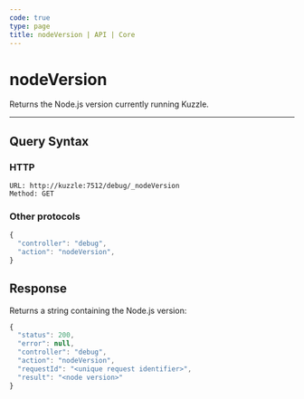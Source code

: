 ```yaml
---
code: true
type: page
title: nodeVersion | API | Core
---
```


# nodeVersion

Returns the Node.js version currently running Kuzzle.

---

## Query Syntax

### HTTP

```http
URL: http://kuzzle:7512/debug/_nodeVersion
Method: GET
```

### Other protocols

```js
{
  "controller": "debug",
  "action": "nodeVersion",
}
```

## Response

Returns a string containing the Node.js version:

```js
{
  "status": 200,
  "error": null,
  "controller": "debug",
  "action": "nodeVersion",
  "requestId": "<unique request identifier>",
  "result": "<node version>"
}
```
